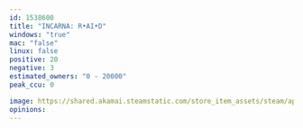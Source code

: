 ```yaml
---
id: 1538600
title: "INCARNA: R•AI•D"
windows: "true"
mac: "false"
linux: false
positive: 20
negative: 3
estimated_owners: "0 - 20000"
peak_ccu: 0

image: https://shared.akamai.steamstatic.com/store_item_assets/steam/apps/1538600/header.jpg?t=1632769505
opinions:
---
```

